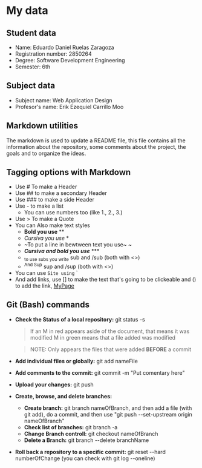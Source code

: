 # My data

## Student data
- Name: Eduardo Daniel Ruelas Zaragoza
- Registration number: 2850264
- Degree: Software Development Engineering
- Semester: 6th

## Subject data
- Subject name: Web Application Design
- Profesor's name: Erik Ezequiel Carrillo Moo

## Markdown utilities
The markdown is used to update a README file, this file contains all the information about the repository, some comments about the project, the goals and to organize the ideas.

## Tagging options with Markdown
- Use # To make a Header
- Use ## to make a secondary Header
- Use ### to make a side Header
- Use - to make a list
    - You can use numbers too (like 1., 2., 3.)
- Use > To make a Quote
- You can Also make text styles
    - **Bold you use** **
    - *Cursiva you use* *
    - ~To put a line in bewtween text you use~ ~
    - ***Cursiva and bold you use*** ***
    - <sub>to use subs you write</sub> sub and /sub (both with <>)
    - <sup>And Sup</sup> sup and /sup (both with <>)
- You can use `Site using` `
- And add links, use [] to make the text that's going to be clickeable and () to add the link, [MyPage](https://github.com/PrototypeEddyv1/Application-Web-Design#markdown-utilities)

## Git (Bash) commands
- **Check the Status of a local repository:** git status -s 
    > If an M in red appears aside of the document, that means it was modified
    > M in green means that a file added was modified
    
    > NOTE: Only appears the files that were added **BEFORE** a commit
- **Add individual files or globally:** git add nameFile
- **Add comments to the commit:** git commit -m "Put comentary here"
- **Upload your changes:** git push
- **Create, browse, and delete branches:**
    - **Create branch:** git branch nameOfBranch, and then add a file (with git add), do a commit, and then use "git push --set-upstream origin nameOfBranch"
    - **Check list of branches:** git branch -a
    - **Change Branch controll:** git checkout nameOfBranch
    - **Delete a Branch:** git branch --delete branchName
- **Roll back a repository to a specific commit:** git reset --hard numberOfChange (you can check with git log --oneline)